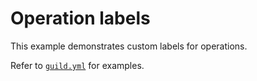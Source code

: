 # Operation labels

This example demonstrates custom labels for operations.

Refer to [`guild.yml`](guild.yml) for examples.
